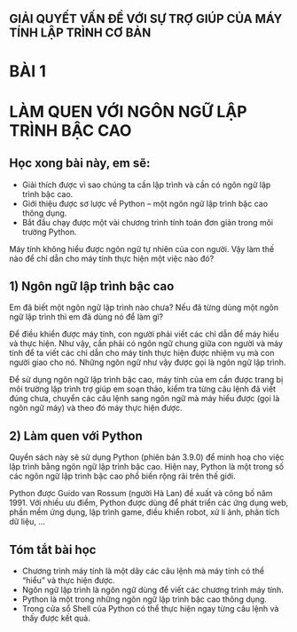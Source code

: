 ## GIẢI QUYẾT VẤN ĐỀ VỚI SỰ TRỢ GIÚP CỦA MÁY TÍNH LẬP TRÌNH CƠ BẢN

# BÀI 1
# LÀM QUEN VỚI NGÔN NGỮ LẬP TRÌNH BẬC CAO

## Học xong bài này, em sẽ:

- Giải thích được vì sao chúng ta cần lập trình và cần có ngôn ngữ lập trình bậc cao.
- Giới thiệu được sơ lược về Python – một ngôn ngữ lập trình bậc cao thông dụng.
- Bắt đầu chạy được một vài chương trình tính toán đơn giản trong môi trường Python.

Máy tính không hiểu được ngôn ngữ tự nhiên của con người. Vậy làm thế nào để chỉ dẫn cho máy tính thực hiện một việc nào đó?

## 1) Ngôn ngữ lập trình bậc cao

Em đã biết một ngôn ngữ lập trình nào chưa? Nếu đã từng dùng một ngôn ngữ lập trình thì em đã dùng nó để làm gì?

Để điều khiển được máy tính, con người phải viết các chỉ dẫn để máy hiểu và thực hiện. Như vậy, cần phải có ngôn ngữ chung giữa con người và máy tính để ta viết các chỉ dẫn cho máy tính thực hiện được nhiệm vụ mà con người giao cho nó. Những ngôn ngữ như vậy được gọi là ngôn ngữ lập trình.

Để sử dụng ngôn ngữ lập trình bậc cao, máy tính của em cần được trang bị môi trường lập trình trợ giúp em soạn thảo, kiểm tra từng câu lệnh đã viết đúng chưa, chuyển các câu lệnh sang ngôn ngữ mà máy hiểu được (gọi là ngôn ngữ máy) và theo đó máy thực hiện được.

## 2) Làm quen với Python

Quyển sách này sẽ sử dụng Python (phiên bản 3.9.0) để minh hoạ cho việc lập trình bằng ngôn ngữ lập trình bậc cao. Hiện nay, Python là một trong số các ngôn ngữ lập trình bậc cao phổ biến rộng rãi trên thế giới.

Python được Guido van Rossum (người Hà Lan) đề xuất và công bố năm 1991. Với nhiều ưu điểm, Python được dùng để phát triển các ứng dụng web, phần mềm ứng dụng, lập trình game, điều khiển robot, xử lí ảnh, phân tích dữ liệu, ...

## Tóm tắt bài học

- Chương trình máy tính là một dãy các câu lệnh mà máy tính có thể “hiểu” và thực hiện được.
- Ngôn ngữ lập trình là ngôn ngữ dùng để viết các chương trình máy tính.
- Python là một trong những ngôn ngữ lập trình bậc cao thông dụng.
- Trong cửa sổ Shell của Python có thể thực hiện ngay từng câu lệnh và thấy được kết quả.
